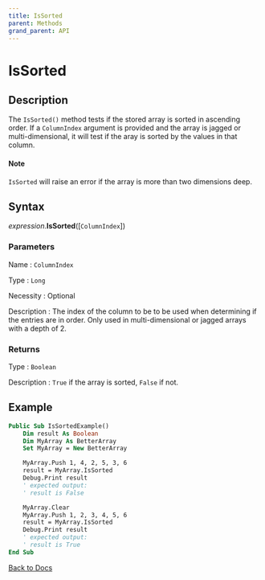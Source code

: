 ```yaml
---
title: IsSorted
parent: Methods
grand_parent: API
---
```


# IsSorted

## Description
The `IsSorted()` method tests if the stored array is sorted in ascending order. If a `ColumnIndex` argument is provided and the array is jagged or multi-dimensional, it will test if the aray is sorted by the values in that column.

#### Note

`IsSorted` will raise an error if the array is more than two dimensions deep.

## Syntax

*expression*.**IsSorted**([`ColumnIndex`])

### Parameters

Name
: `ColumnIndex`

Type
: `Long`

Necessity
: Optional

Description
: The index of the column to be to be used when determining if the entries are in order. Only used in multi-dimensional or jagged arrays with a depth of 2.

### Returns

Type
: `Boolean`

Description
: `True` if the array is sorted, `False` if not.

## Example

```vb
Public Sub IsSortedExample()
    Dim result As Boolean
    Dim MyArray As BetterArray
    Set MyArray = New BetterArray

    MyArray.Push 1, 4, 2, 5, 3, 6
    result = MyArray.IsSorted
    Debug.Print result
    ' expected output:
    ' result is False

    MyArray.Clear
    MyArray.Push 1, 2, 3, 4, 5, 6
    result = MyArray.IsSorted
    Debug.Print result
    ' expected output:
    ' result is True
End Sub
```

[Back to Docs](https://senipah.github.io/VBA-Better-Array/)
